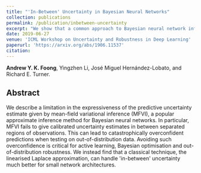 ```yaml
---
title: "'In-Between' Uncertainty in Bayesian Neural Networks"
collection: publications
permalink: /publication/inbetween-uncertainty
excerpt: "We show that a common approach to Bayesian neural network inference often fails to model increased uncertainty in-between separated clusters of observed data."
date: 2019-06-27
venue: 'ICML Workshop on Uncertainty and Robustness in Deep Learning'
paperurl: 'https://arxiv.org/abs/1906.11537'
citation:
---
```


**Andrew Y. K. Foong**, Yingzhen Li, José Miguel Hernández-Lobato, and Richard E. Turner.

## Abstract
We describe a limitation in the expressiveness of the predictive uncertainty estimate given by mean-field variational inference (MFVI), a popular approximate inference method for Bayesian neural networks. In particular, MFVI fails to give calibrated uncertainty estimates in between separated regions of observations. This can lead to catastrophically overconfident predictions when testing on out-of-distribution data. Avoiding such overconfidence is critical for active learning, Bayesian optimisation and out-of-distribution robustness. We instead find that a classical technique, the linearised Laplace approximation, can handle 'in-between' uncertainty much better for small network architectures.
